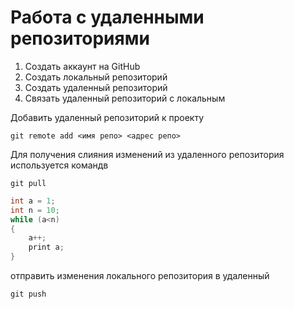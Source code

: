 # Работа с удаленными репозиториями

1. Создать аккаунт на GitHub
2. Создать локальный репозиторий
3. Создать удаленный репозиторий
4. Связать удаленный репозиторий с локальным

Добавить удаленный репозиторий к проекту
```
git remote add <имя репо> <адрес репо>
```
Для получения слияния изменений из удаленного репозитория используется командв
```
git pull
```


```C#
int a = 1;
int n = 10;
while (a<n)
{
    a++;
    print a;
}
```

отправить изменения локального репозитория в удаленный
```
git push
```
